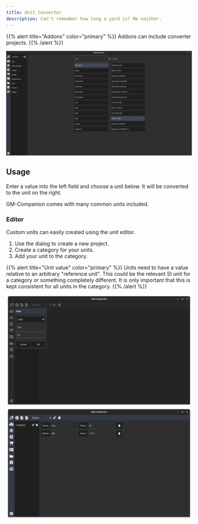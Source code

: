 ```yaml
---
title: Unit Converter
description: Can't remember how long a yard is? Me neither.
---
```


{{% alert title="Addons" color="primary" %}}
Addons can include converter projects.
{{% /alert %}}

![Converter tool screenshot](/images/converter-tool-01.webp)

## Usage

Enter a value into the left field and choose a unit below. It will be converted to the unit on the right.

GM-Companion comes with many common units included.

### Editor

Custom units can easily created using the unit editor.

1. Use the dialog to create a new project.
2. Create a category for your units.
3. Add your unit to the category.

{{% alert title="Unit value" color="primary" %}}
Units need to have a value relative to an arbitrary "reference unit".
This could be the relevant SI unit for a category or something completely different.
It is only important that this is kept consistent for all units in the category.
{{% /alert %}}

![Converter tool screenshot](/images/converter-editor-01.webp)
![Converter tool screenshot](/images/converter-editor-02.webp) 
